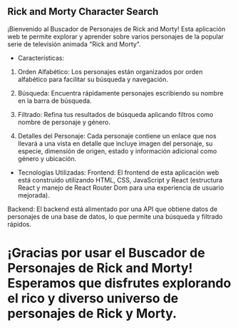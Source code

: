 ## Rick and Morty Character Search

¡Bienvenido al Buscador de Personajes de Rick and Morty! Esta aplicación web te permite explorar y aprender sobre varios personajes de la popular serie de televisión animada "Rick and Morty".

- Características:

1. Orden Alfabético: Los personajes están organizados por orden alfabético para facilitar su búsqueda y navegación.

2. Búsqueda: Encuentra rápidamente personajes escribiendo su nombre en la barra de búsqueda.

3. Filtrado: Refina tus resultados de búsqueda aplicando filtros como nombre de personaje y género.

4. Detalles del Personaje: Cada personaje contiene un enlace que nos llevará a una vista en detalle que incluye imagen del personaje, su especie, dimensión de origen, estado y ​​información adicional como género y ubicación.

- Tecnologías Utilizadas:
  Frontend: El frontend de esta aplicación web está construido utilizando HTML, CSS, JavaScript y React (estructura React y manejo de React Router Dom para una experiencia de usuario mejorada).

Backend: El backend está alimentado por una API que obtiene datos de personajes de una base de datos, lo que permite una búsqueda y filtrado rápidos.

# ¡Gracias por usar el Buscador de Personajes de Rick and Morty! Esperamos que disfrutes explorando el rico y diverso universo de personajes de Rick y Morty.
